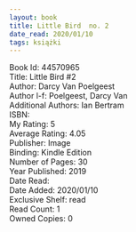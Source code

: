 ```yaml
---
layout: book
title: Little Bird  no. 2
date_read: 2020/01/10
tags: książki
---
```


Book Id: 44570965<br />
Title: Little Bird #2<br />
Author: Darcy Van Poelgeest<br />
Author l-f: Poelgeest, Darcy Van<br />
Additional Authors: Ian Bertram<br />
ISBN: <br />
My Rating: 5<br />
Average Rating: 4.05<br />
Publisher: Image<br />
Binding: Kindle Edition<br />
Number of Pages: 30<br />
Year Published: 2019<br />
Date Read: <br />
Date Added: 2020/01/10<br />
Exclusive Shelf: read<br />
Read Count: 1<br />
Owned Copies: 0<br />


